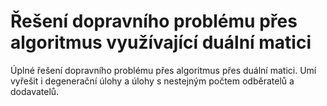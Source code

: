 # Řešení dopravního problému přes algoritmus využívající duální matici
Úplné řešení dopravního problému přes algoritmus přes duální matici. Umí vyřešit i degenerační úlohy a úlohy s nestejným počtem odběratelů a dodavatelů.
